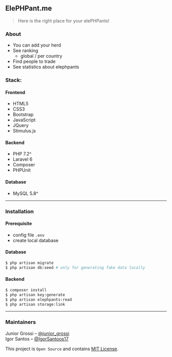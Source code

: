 ## ElePHPant.me

> Here is the right place for your elePHPants!


### About
- You can add your herd
- See ranking
    - global / per country
- Find people to trade
- See statistics about elephpants

### Stack: 

#### Frontend
- HTML5
- CSS3
- Bootstrap
- JavaScript
- JQuery
- Stimulus.js

#### Backend
- PHP 7.2^
- Laravel 6
- Composer
- PHPUnit

#### Database
- MySQL 5.8^

---

### Installation

#### Prerequisite
- config file `.env`
- create local database  

#### Database

```bash
$ php artisan migrate
$ php artisan db:seed # only for generating fake data locally
```

#### Backend

```bash
$ composer install  
$ php artisan key:generate
$ php artisan elephpants:read
$ php artisan storage:link
```

---

### Maintainers
Junior Grossi – [@junior_grossi](https://twitter.com/junior_grossi)  
Igor Santos – [@IgorSantoos17](https://twitter.com/IgorSantoos17)


This project is `Open Source` and contains [MIT License](LICENSE).
